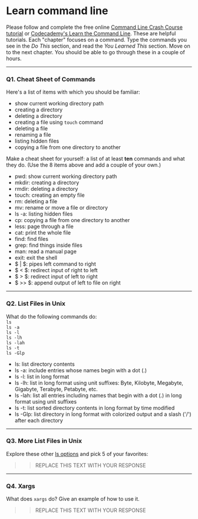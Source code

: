 # Learn command line

Please follow and complete the free online [Command Line Crash Course
tutorial](https://web.archive.org/web/20160708171659/http://cli.learncodethehardway.org/book/) or [Codecademy's Learn the Command Line](https://www.codecademy.com/learn/learn-the-command-line). These are helpful tutorials. Each "chapter" focuses on a command. Type the commands you see in the _Do This_ section, and read the _You Learned This_ section. Move on to the next chapter. You should be able to go through these in a couple of hours.

---

### Q1.  Cheat Sheet of Commands  

Here's a list of items with which you should be familiar:  
* show current working directory path
* creating a directory
* deleting a directory
* creating a file using `touch` command
* deleting a file
* renaming a file
* listing hidden files
* copying a file from one directory to another

Make a cheat sheet for yourself: a list of at least **ten** commands and what they do.  (Use the 8 items above and add a couple of your own.)  

* pwd: show current working directory path
* mkdir: creating a directory
* rmdir: deleting a directory
* touch: creating an empty file
* rm: deleting a file
* mv: rename or move a file or directory
* ls -a: listing hidden files
* cp: copying a file from one directory to another
* less: page through a file
* cat: print the whole file
* find: find files
* grep: find things inside files
* man: read a manual page
* exit: exit the shell
* $ | $: pipes left command to right
* $ < $: redirect input of right to left
* $ > $: redirect input of left to right
* $ >> $: append output of left to file on right

---

### Q2.  List Files in Unix   

What do the following commands do:  
`ls`  
`ls -a`  
`ls -l`  
`ls -lh`  
`ls -lah`  
`ls -t`  
`ls -Glp`  

* ls: list directory contents
* ls -a: include entries whose names begin with a dot (.)
* ls -l: list in long format
* ls -lh: list in long format using unit suffixes: Byte, Kilobyte, Megabyte, Gigabyte, Terabyte, Petabyte, etc.
* ls -lah: list all entries including names that begin with a dot (.) in long format using unit suffixes
* ls -t: list sorted directory contents in long format by time modified
* ls -Glp: list directory in long format with colorized output and a slash ('/') after each directory


---

### Q3.  More List Files in Unix  

Explore these other [ls options](http://www.techonthenet.com/unix/basic/ls.php) and pick 5 of your favorites:

> > REPLACE THIS TEXT WITH YOUR RESPONSE

---

### Q4.  Xargs   

What does `xargs` do? Give an example of how to use it.

> > REPLACE THIS TEXT WITH YOUR RESPONSE

 

